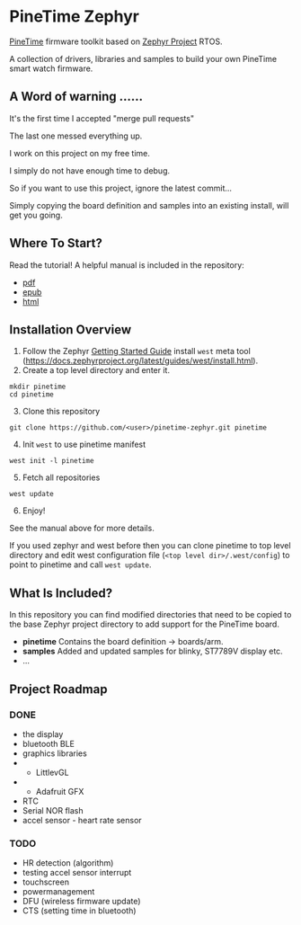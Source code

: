 # PineTime Zephyr

[PineTime](https://www.pine64.org/pinetime/) firmware toolkit based on [Zephyr Project](https://www.zephyrproject.org/) RTOS.

A collection of drivers, libraries and samples to build your own PineTime smart watch firmware.






## A Word of warning ......

It's the first time I accepted "merge pull requests"

The last one messed everything up.

I work on this project on my free time.

I simply do not have enough time to debug.

So if you want to use this project, ignore the latest commit...

Simply copying the board definition and samples into an existing install, will get you going.












## Where To Start?
Read the tutorial! A helpful manual is included in the repository:
 - [pdf](oswatch.pdf)
 - [epub](asmartwatchbasedontheNordicnrf52832microcontroller.epub)
 - [html](manual/_build/html/index.html)

## Installation Overview
1. Follow the Zephyr [Getting Started Guide](https://docs.zephyrproject.org/latest/getting_started/index.html) install `west` meta tool (https://docs.zephyrproject.org/latest/guides/west/install.html).
2. Create a top level directory and enter it.
```
mkdir pinetime
cd pinetime
```
3. Clone this repository
```
git clone https://github.com/<user>/pinetime-zephyr.git pinetime
```
4. Init `west` to use pinetime manifest
```
west init -l pinetime
```
5. Fetch all repositories
```
west update
```
6. Enjoy!

See the manual above for more details.

If you used zephyr and west before then you can clone pinetime to top level
directory and edit west configuration file (`<top level dir>/.west/config`) to
point to pinetime and call `west update`.

## What Is Included?
In this repository you can find modified directories that need to be copied to the base Zephyr project directory to add support for the PineTime board.

* **pinetime** Contains the board definition -> boards/arm.
* **samples** Added and updated samples for blinky, ST7789V display etc.
* ...

## Project Roadmap
### DONE
- the display
- bluetooth BLE
- graphics libraries
- - LittlevGL
- - Adafruit GFX
- RTC
- Serial NOR flash   
- accel sensor
          - heart rate sensor 

### TODO
- HR detection (algorithm)
- testing accel sensor interrupt
- touchscreen
- powermanagement
- DFU (wireless firmware update)
- CTS (setting time in bluetooth) 
